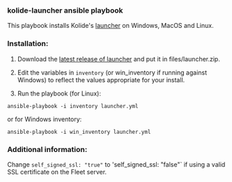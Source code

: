 ### kolide-launcher ansible playbook

This playbook installs Kolide's [launcher](https://github.com/kolide/launcher) on Windows, MacOS and Linux. 

### Installation:

1. Download the [latest release of launcher](https://github.com/kolide/launcher/releases) and put it in files/launcher.zip.


2. Edit the variables in `inventory` (or win_inventory if running against Windows) to reflect the values appropriate for your install.

3. Run the playbook (for Linux):

`ansible-playbook -i inventory launcher.yml`

or for Windows inventory:

`ansible-playbook -i win_inventory launcher.yml`


### Additional information:

Change `self_signed_ssl: "true"` to 'self_signed_ssl: "false"` if using a valid SSL certificate on the Fleet server.
